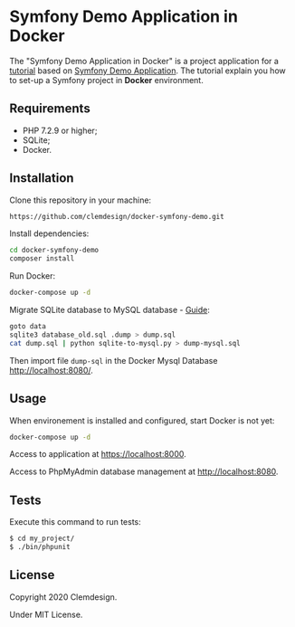 Symfony Demo Application in Docker
==================================

The "Symfony Demo Application in Docker" is a project application for a [tutorial][2] based on [Symfony Demo Application][1].
The tutorial explain you how to set-up a Symfony project in **Docker** environment. 

Requirements
------------

  * PHP 7.2.9 or higher;
  * SQLite;
  * Docker.

Installation
------------

Clone this repository in your machine:

```bash
https://github.com/clemdesign/docker-symfony-demo.git
```

Install dependencies:

```bash
cd docker-symfony-demo
composer install
```

Run Docker:

```bash
docker-compose up -d
```

Migrate SQLite database to MySQL database - [Guide][3]:

```bash
goto data
sqlite3 database_old.sql .dump > dump.sql
cat dump.sql | python sqlite-to-mysql.py > dump-mysql.sql
```

Then import file `dump-sql` in the Docker Mysql Database <http://localhost:8080/>.


Usage
-----

When environement is installed and configured, start Docker is not yet:

```bash
docker-compose up -d
```

Access to application at <https://localhost:8000>.

Access to PhpMyAdmin database management at <http://localhost:8080>.

Tests
-----

Execute this command to run tests:

```bash
$ cd my_project/
$ ./bin/phpunit
```

License
-------

Copyright 2020 Clemdesign.

Under MIT License.

[1]: https://github.com/symfony/demo
[2]: https://clemdesign.fr/blog/2020/docker-configurer-un-projet-symfony-partie-1-deployer-php-fpm-et-nginx
[3]: https://clemdesign.fr/blog/2020/docker-configurer-un-projet-symfony-partie-3-migrer-une-base-sqlite-vers-mysql
